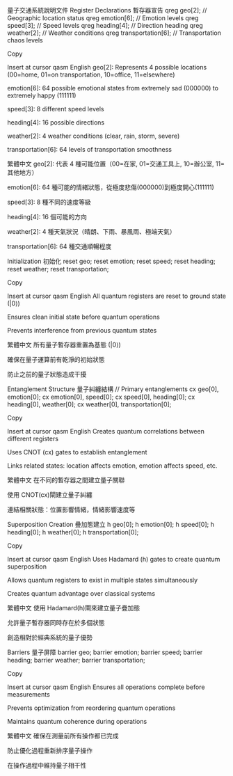 量子交通系統說明文件
Register Declarations 暫存器宣告
qreg geo[2]; // Geographic location status
qreg emotion[6]; // Emotion levels
qreg speed[3]; // Speed levels
qreg heading[4]; // Direction heading
qreg weather[2]; // Weather conditions
qreg transportation[6]; // Transportation chaos levels

Copy

Insert at cursor
qasm
English
geo[2]: Represents 4 possible locations (00=home, 01=on transportation, 10=office, 11=elsewhere)

emotion[6]: 64 possible emotional states from extremely sad (000000) to extremely happy (111111)

speed[3]: 8 different speed levels

heading[4]: 16 possible directions

weather[2]: 4 weather conditions (clear, rain, storm, severe)

transportation[6]: 64 levels of transportation smoothness

繁體中文
geo[2]: 代表 4 種可能位置（00=在家, 01=交通工具上, 10=辦公室, 11=其他地方）

emotion[6]: 64 種可能的情緒狀態，從極度悲傷(000000)到極度開心(111111)

speed[3]: 8 種不同的速度等級

heading[4]: 16 個可能的方向

weather[2]: 4 種天氣狀況（晴朗、下雨、暴風雨、極端天氣）

transportation[6]: 64 種交通順暢程度

Initialization 初始化
reset geo;
reset emotion;
reset speed;
reset heading;
reset weather;
reset transportation;

Copy

Insert at cursor
qasm
English
All quantum registers are reset to ground state (|0⟩)

Ensures clean initial state before quantum operations

Prevents interference from previous quantum states

繁體中文
所有量子暫存器重置為基態 (|0⟩)

確保在量子運算前有乾淨的初始狀態

防止之前的量子狀態造成干擾

Entanglement Structure 量子糾纏結構
// Primary entanglements
cx geo[0], emotion[0];
cx emotion[0], speed[0];
cx speed[0], heading[0];
cx heading[0], weather[0];
cx weather[0], transportation[0];

Copy

Insert at cursor
qasm
English
Creates quantum correlations between different registers

Uses CNOT (cx) gates to establish entanglement

Links related states: location affects emotion, emotion affects speed, etc.

繁體中文
在不同的暫存器之間建立量子關聯

使用 CNOT(cx)閘建立量子糾纏

連結相關狀態：位置影響情緒，情緒影響速度等

Superposition Creation 疊加態建立
h geo[0];
h emotion[0];
h speed[0];
h heading[0];
h weather[0];
h transportation[0];

Copy

Insert at cursor
qasm
English
Uses Hadamard (h) gates to create quantum superposition

Allows quantum registers to exist in multiple states simultaneously

Creates quantum advantage over classical systems

繁體中文
使用 Hadamard(h)閘來建立量子疊加態

允許量子暫存器同時存在於多個狀態

創造相對於經典系統的量子優勢

Barriers 量子屏障
barrier geo;
barrier emotion;
barrier speed;
barrier heading;
barrier weather;
barrier transportation;

Copy

Insert at cursor
qasm
English
Ensures all operations complete before measurements

Prevents optimization from reordering quantum operations

Maintains quantum coherence during operations

繁體中文
確保在測量前所有操作都已完成

防止優化過程重新排序量子操作

在操作過程中維持量子相干性
